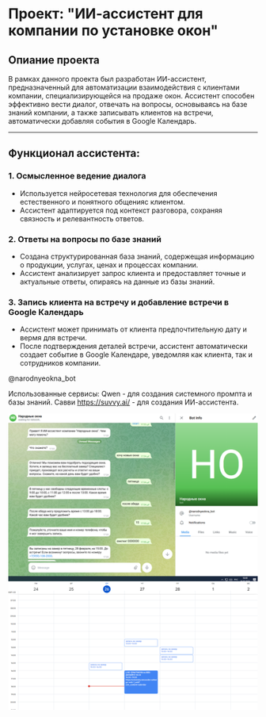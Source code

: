 # Проект: "ИИ-ассистент для компании по установке окон"

## Опиание проекта
В рамках данного проекта был разработан ИИ-ассистент, предназначенный для автоматизации взаимодействия с клиентами компании, специализирующейся на продаже окон. Ассистент способен эффективно вести диалог, отвечать на вопросы, основываясь на базе знаний компании, а также записывать клиентов на встречи, автоматически добавляя события в Google Календарь.

---

## Функционал ассистента:

### 1. **Осмысленное ведение диалога**
- Используется нейросетевая технология для обеспечения естественного и понятного общенияс клиентом.
- Ассистент адаптируется под контекст разговора, сохраняя связность и релевантность ответов.

### 2. **Ответы на вопросы по базе знаний**
- Создана структурированная база знаний, содержещая информацию о продукции, услугах, ценах и процессах компании.
- Ассистент анализирует запрос клиента и предоставляет точные и актуальные ответы, опираясь на данные из базы знаний.

### 3. **Запись клиента на встречу и добавление встречи в Google Календарь**
- Ассистент может принимать от клиента предпочтительную дату и вермя для встречи.
- После подтверждения деталей встречи, ассистент автоматически создает событие в Google Календаре, уведомляя как клиента, так и сотрудников компании.

@narodnyeokna_bot

Использованные сервисы:
Qwen - для создания системного промпта и базы знаний.
Савви https://suvvy.ai/ - для создания ИИ-ассистента.

![Иллюстрация к проекту](https://github.com/PAPA82/AI-Assistant/blob/main/%D0%A1%D0%BD%D0%B8%D0%BC%D0%BE%D0%BA3.PNG?raw=true)
![Иллюстрация к проекту](https://github.com/PAPA82/AI-Assistant/blob/main/%D0%A1%D0%BD%D0%B8%D0%BC%D0%BE%D0%BA2.PNG?raw=true)
